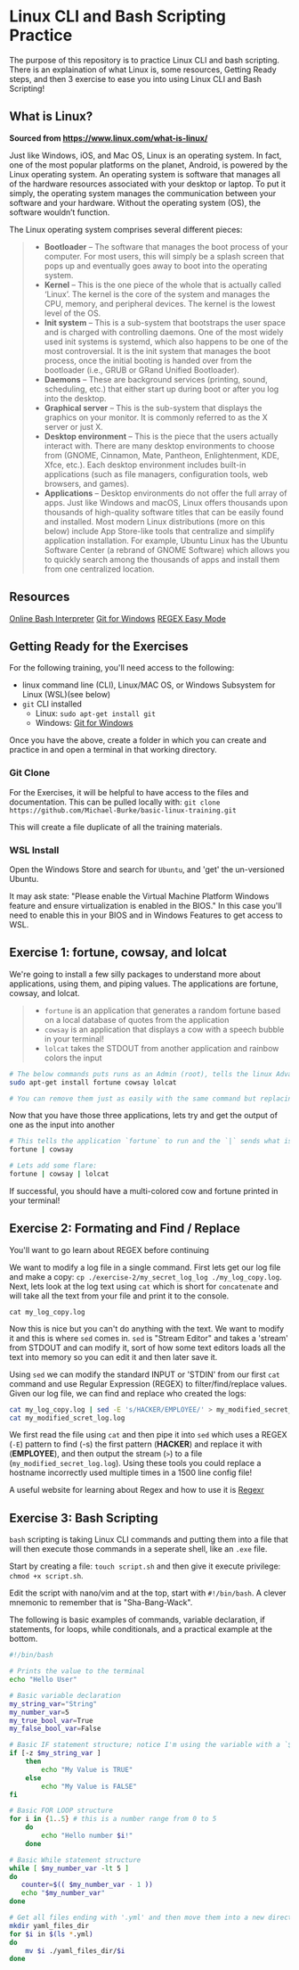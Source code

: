 # Linux CLI and Bash Scripting Practice

The purpose of this repository is to practice Linux CLI and bash scripting. There is an explaination of what Linux is, some resources, Getting Ready steps, and then 3 exercise to ease you into using Linux CLI and Bash Scripting!

## What is Linux?
 __Sourced from https://www.linux.com/what-is-linux/__

Just like Windows, iOS, and Mac OS, Linux is an operating system. In fact, one of the most popular platforms on the planet, Android, is powered by the Linux operating system. An operating system is software that manages all of the hardware resources associated with your desktop or laptop. To put it simply, the operating system manages the communication between your software and your hardware. Without the operating system (OS), the software wouldn’t function.

The Linux operating system comprises several different pieces:

> - **Bootloader** –  The software that manages the boot process of your computer. For most users, this will simply be a splash screen that pops up and eventually goes away to boot into the operating system.
> - **Kernel** – This is the one piece of the whole that is actually called ‘Linux’. The kernel is the core of the system and manages the CPU, memory, and peripheral devices. The kernel is the lowest level of the OS.
> - **Init system** – This is a sub-system that bootstraps the user space and is charged with controlling daemons. One of the most widely used init systems is systemd, which also happens to be one of the most controversial. It is the init system that manages the boot process, once the initial booting is handed over from the bootloader (i.e., GRUB or GRand Unified Bootloader).
> - **Daemons** – These are background services (printing, sound, scheduling, etc.) that either start up during boot or after you log into the desktop.
> - **Graphical server** – This is the sub-system that displays the graphics on your monitor. It is commonly referred to as the X server or just X.
> - **Desktop environment** – This is the piece that the users actually interact with. There are many desktop environments to choose from (GNOME, Cinnamon, Mate, Pantheon, Enlightenment, KDE, Xfce, etc.). Each desktop environment includes built-in applications (such as file managers, configuration tools, web browsers, and games).
> - **Applications** – Desktop environments do not offer the full array of apps. Just like Windows and macOS, Linux offers thousands upon thousands of high-quality software titles that can be easily found and installed. Most modern Linux distributions (more on this below) include App Store-like tools that centralize and simplify application installation. For example, Ubuntu Linux has the Ubuntu Software Center (a rebrand of GNOME Software) which allows you to quickly search among the thousands of apps and install them from one centralized location.

## Resources

[Online Bash Interpreter](https://www.onlinegdb.com/online_bash_shell#)
[Git for Windows](https://gitforwindows.org/)
[REGEX Easy Mode](https://regexr.com/)

## Getting Ready for the Exercises

For the following training, you'll need access to the following:

- linux command line (CLI), Linux/MAC OS, or Windows Subsystem for Linux (WSL)(see below)
- `git` CLI installed
  - Linux: `sudo apt-get install git`
  - Windows: [Git for Windows](https://gitforwindows.org/)

Once you have the above, create a folder in which you can create and practice in and open a terminal in that working directory.

### Git Clone
For the Exercises, it will be helpful to have access to the files and documentation. This can be pulled locally with:
`git clone https://github.com/Michael-Burke/basic-linux-training.git`

This will create a file duplicate of all the training materials.

### WSL Install

Open the Windows Store and search for `Ubuntu`, and 'get' the un-versioned Ubuntu.

It may ask state: "Please enable the Virtual Machine Platform Windows feature and ensure virtualization is enabled in the BIOS." In this case you'll need to enable this in your BIOS and in Windows Features to get access to WSL.

## Exercise 1: fortune, cowsay, and lolcat

We're going to install a few silly packages to understand more about applications, using them, and piping values. The applications are fortune, cowsay, and lolcat.

> - `fortune` is an application that generates a random fortune based on a local database of quotes from the application
> - `cowsay` is an application that displays a cow with a speech bubble in your terminal!
> - `lolcat` takes the STDOUT from another application and rainbow colors the input

```bash
# The below commands puts runs as an Admin (root), tells the linux Advanced Packaging Tool (APT) to `install` the three applications
sudo apt-get install fortune cowsay lolcat

# You can remove them just as easily with the same command but replacing `install` with `remove`
```

Now that you have those three applications, lets try and get the output of one as the input into another

```bash
# This tells the application `fortune` to run and the `|` sends what is generated, or the standard output (STDOUT) to the next application as an INPUT. Cowsay then takes the INPUT and uses it and prints to the console.
fortune | cowsay

# Lets add some flare:
fortune | cowsay | lolcat
```

If successful, you should have a multi-colored cow and fortune printed in your terminal!

## Exercise 2: Formating and Find / Replace

You'll want to go learn about REGEX before continuing

We want to modify a log file in a single command. First lets get our log file and make a copy: `cp ./exercise-2/my_secret_log_log ./my_log_copy.log`. Next, lets look at the log text using `cat` which is short for `concatenate` and will take all the text from your file and print it to the console.

`cat my_log_copy.log`

Now this is nice but you can't do anything with the text. We want to modify it and this is where `sed` comes in. `sed` is "Stream Editor" and takes a 'stream' from STDOUT and can modify it, sort of how some text editors loads all the text into memory so you can edit it and then later save it.

Using `sed` we can modify the standard INPUT or 'STDIN' from our first `cat` command and use Regular Expression (REGEX) to filter/find/replace values. Given our log file, we can find and replace who created the logs:

```bash
cat my_log_copy.log | sed -E 's/HACKER/EMPLOYEE/' > my_modified_secret_log.log
cat my_modified_scret_log.log
```

We first read the file using `cat` and then pipe it into `sed` which uses a REGEX (`-E`) pattern to find (-s) the first pattern (__HACKER__) and replace it with (__EMPLOYEE__), and then output the stream (`>`) to a file (`my_modified_secret_log.log`). Using these tools you could replace a hostname incorrectly used multiple times in a 1500 line config file!

A useful website for learning about Regex and how to use it is [Regexr](https://regexr.com/)

## Exercise 3: Bash Scripting

`bash` scripting is taking Linux CLI commands and putting them into a file that will then execute those commands in a seperate shell, like an `.exe` file.

Start by creating a file: `touch script.sh` and then give it execute privilege: `chmod +x script.sh`.

Edit the script with nano/vim and at the top, start with `#!/bin/bash`. A clever mnemonic to remember that is "Sha-Bang-Wack".

The following is basic examples of commands, variable declaration, if statements, for loops, while conditionals, and a practical example at the bottom.

```bash
#!/bin/bash

# Prints the value to the terminal
echo "Hello User"

# Basic variable declaration
my_string_var="String"
my_number_var=5
my_true_bool_var=True
my_false_bool_var=False

# Basic IF statement structure; notice I'm using the variable with a `$` preceeding it.
if [-z $my_string_var ]
    then
        echo "My Value is TRUE"
    else
        echo "My Value is FALSE"
fi

# Basic FOR LOOP structure
for i in {1..5} # this is a number range from 0 to 5
    do
        echo "Hello number $i!"
    done

# Basic While statement structure
while [ $my_number_var -lt 5 ]
do
   counter=$(( $my_number_var - 1 ))
   echo "$my_number_var"
done

# Get all files ending with '.yml' and then move them into a new directory for '.yml' files
mkdir yaml_files_dir
for $i in $(ls *.yml)
do
    mv $i ./yaml_files_dir/$i
done

```
